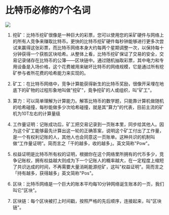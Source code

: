 # 比特币必修的7个名词

![](https://ws1.sinaimg.cn/large/006tNc79gy1fmgn305sruj30dw09q3zb.jpg)

1. 挖矿：比特币挖矿很像是一种巨大的彩票，您可以使用您的采矿硬件与网络上的所有人竞争来赚取比特币。更快的比特币挖矿硬件每秒钟能够进行更多次尝试来赢得这张彩票，而比特币网络本身大约每两个星期调整一次，以保持每十分钟获得一个获胜区块哈希。从整体上看，比特币挖矿保证了交易的安全，交易记录储存在比特币的公簿——区块链中。通过随机抽取彩票，其中电力和专用设备是入场价格，这个花费被用来破坏比特币的网络规模，它是通过所有挖矿参与者所花费的哈希能力来实现的。

2. 矿工：在比特币网络中，竞争计算能获得新生的比特币奖励，很像开采埋在地底下的矿物的过程形象地叫做"挖矿"，竟争挖矿的人或组织，叫"矿工"。

3. 算力：可以简单理解为计算能力。解答比特币的数学题，只能靠计算机做随机的哈希碰撞，每秒能做多少次哈希碰撞，就是其"算力"的代表，目前主流的矿机为10T左右的计算量级

4. 工作量证明：记账成功后，矿工把交易记录到一页账本里，同步给其他人。因为这个矿工能够最先计算出这一轮的正确答案，说明这个矿工付出了工作量，是一个有权利记账的人，其他人也会同意这一页账单。这种共识的机制叫做“工作量证明”。简而言之「干的越多，收的越多」。英文简称"Pow"。

5. 权益证明是比特币所有权的证明，根据你在这个网络里所拥有的代币多少，竞争记账权，拥有权益越大则成为下一个记账人的概率越大，在一定程度上缩短了共识达成的时间，不再需要大量消耗能源挖矿，这叫"权益证明"。简而言之「持有越多，获得越多」英文简称"Pos"。

6. 区块：比特币网络是一个巨大的账本平均每10分钟网络诞生账本的一页，我们叫它"区块"。

7. 区块链：每个区块被打上时间戳，按照严格的先后顺序，连接起来，叫"区块链"。


